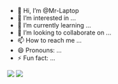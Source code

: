 - 👋 Hi, I’m @Mr-Laptop
- 👀 I’m interested in ...
- 🌱 I’m currently learning ...
- 💞️ I’m looking to collaborate on ...
- 📫 How to reach me ...
- 😄 Pronouns: ...
- ⚡ Fun fact: ...

<!---
Mr-Laptop/Mr-Laptop is a ✨ special ✨ repository because its `README.md` (this file) appears on your GitHub profile.
You can click the Preview link to take a look at your changes.
--->
<span>
  <img src="https://img.shields.io/badge/Kali_Linux-557C94?style=for-the-badge&logo=kali-linux&logoColor=white">
</span>

<span>
  <img src="https://img.shields.io/badge/Linux-FCC624?style=for-the-badge&logo=linux&logoColor=black">
</span>
